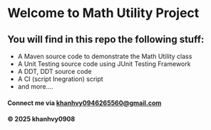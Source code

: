 # Welcome to Math Utility Project

## You will find in this repo the following stuff:

* A Maven source code to demonstrate the Math Utility class
* A Unit Testing source code using JUnit Testing Framework
* A DDT, DDT source code
* A CI (script Inegration) script
* and more....

#### Connect me via khanhvy0946265560@gmail.com
#### &#169; 2025 khanhvy0908